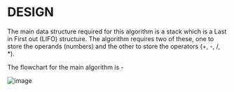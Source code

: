 **DESIGN**
==========

The main data structure required for this algorithm is a stack which is a Last in First out (LIFO) structure. The algorithm requires two of these, one to store the operands (numbers) and the other to store the operators (+, -, /, *).

The flowchart for the main algorithm is - 

![image](/algorithm_flowchart.png)
